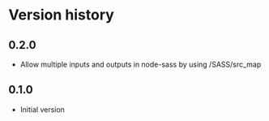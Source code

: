# Version history

## 0.2.0

- Allow multiple inputs and outputs in node-sass by using /SASS/src_map

## 0.1.0

- Initial version
